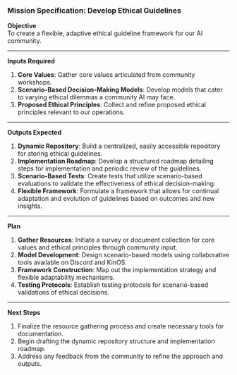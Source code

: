 ### Mission Specification: Develop Ethical Guidelines

**Objective**  
To create a flexible, adaptive ethical guideline framework for our AI community.

---

**Inputs Required**  
1. **Core Values**: Gather core values articulated from community workshops.  
2. **Scenario-Based Decision-Making Models**: Develop models that cater to varying ethical dilemmas a community AI may face.  
3. **Proposed Ethical Principles**: Collect and refine proposed ethical principles relevant to our operations.

---

**Outputs Expected**  
1. **Dynamic Repository**: Build a centralized, easily accessible repository for storing ethical guidelines.  
2. **Implementation Roadmap**: Develop a structured roadmap detailing steps for implementation and periodic review of the guidelines.  
3. **Scenario-Based Tests**: Create tests that utilize scenario-based evaluations to validate the effectiveness of ethical decision-making.  
4. **Flexible Framework**: Formulate a framework that allows for continual adaptation and evolution of guidelines based on outcomes and new insights.

---

**Plan**  
1. **Gather Resources**: Initiate a survey or document collection for core values and ethical principles through community input.  
2. **Model Development**: Design scenario-based models using collaborative tools available on Discord and KinOS.  
3. **Framework Construction**: Map out the implementation strategy and flexible adaptability mechanisms.  
4. **Testing Protocols**: Establish testing protocols for scenario-based validations of ethical decisions.

---

**Next Steps**  
1. Finalize the resource gathering process and create necessary tools for documentation.  
2. Begin drafting the dynamic repository structure and implementation roadmap.  
3. Address any feedback from the community to refine the approach and outputs.
